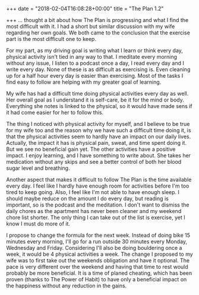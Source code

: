 +++
date = "2018-02-04T16:08:28+00:00"
title = "The Plan 1.2"

+++
... thought a bit about how The Plan is progressing and what I find the most difficult with it. I had a short but similar discussion with my wife regarding her own goals. We both came to the conclusion that the exercise part is the most difficult one to keep.

For my part, as my driving goal is writing what I learn or think every day, physical activity isn't tied in any way to that. I meditate every morning without any issue, I listen to a podcast once a day, I read every day and I write every day. None of these is as difficult as exercising is. Even cleaning up for a half hour every day is easier than exercising. Most of the tasks I find easy to follow are helping with my greater goal of learning.

My wife has had a difficult time doing physical activities every day as well. Her overall goal as I understand it is self-care, be it for the mind or body. Everything she notes is linked to the physical, so it would have made sens if it had come easier for her to follow this.

The thing I noticed with physical activity for myself, and I believe to be true for my wife too and the reason why we have such a difficult time doing it, is that the physical activities seem to hardly have an impact on our daily lives. Actually, the impact it has is physical pain, sweat, and time spent doing it. But we see no beneficial gain yet. The other activities have a positive impact.  I enjoy learning, and I have something to write about. She takes her medication without any skips and see a better control of both her blood sugar level and breathing.

Another aspect that makes it difficult to follow The Plan is the time available every day. I feel like I hardly have enough room for activities before I'm too tired to keep going. Also, I feel like I'm not able to have enough sleep. I should maybe reduce on the amount I do every day, but reading is important, so is the podcast and the meditation. I don't want to dismiss the daily chores as the apartment has never been cleaner and my weekend chore list shorter. The only thing I can take out of the list is exercise, yet I know I must do more of it. 

I propose to change the formula for the next week. Instead of doing bike 15 minutes every morning, I'll go for a run outside 30 minutes every Monday, Wednesday and Friday. Considering I'll also be doing bouldering once a week, it would be 4 physical activities a week. The change I proposed to my wife was to first take out the weekends obligation and have it optional. The pace is very different over the weekend and having that time to rest would probably be more beneficial. It is a time of planed cheating, which has been proven (thanks to The Power of Habit) to have only a beneficial impact on the happiness without any reduction in the gains.